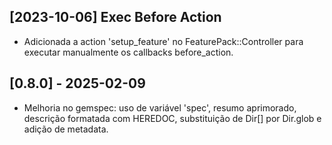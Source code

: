 ## [2023-10-06] Exec Before Action
- Adicionada a action 'setup_feature' no FeaturePack::Controller para executar manualmente os callbacks before_action. 

## [0.8.0] - 2025-02-09
- Melhoria no gemspec: uso de variável 'spec', resumo aprimorado, descrição formatada com HEREDOC, substituição de Dir[] por Dir.glob e adição de metadata. 